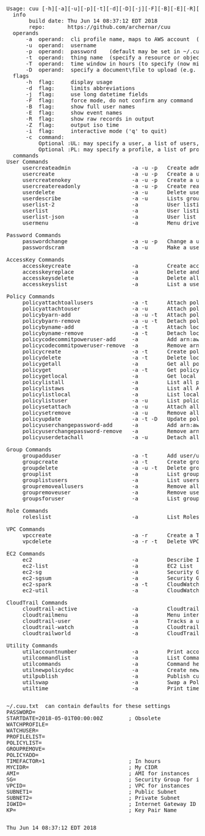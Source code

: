<pre>
Usage: cuu [-h][-a][-u][-p][-t][-d][-D][-j][-F][-B][-E][-R][-Z][-i][-c]
  info
       build date: Thu Jun 14 08:37:12 EDT 2018
       repo:       https://github.com/archernar/cuu
  operands
      -a  operand:  cli profile name, maps to AWS account  (from .aws/config)
      -u  operand:  username
      -p  operand:  password    (default may be set in ~/.cuu.txt)
      -t  operand:  thing name  (specify a resource or object name)
      -T  operand:  time window in hours (to specify (now minus T) to now)
      -D  operand:  specify a document\file to upload (e.g. a policy document)
  flags
      -h  flag:     display usage
      -d  flag:     limits abbreviations
      -j  flag:     use long datetime fields
      -F  flag:     force mode, do not confirm any command
      -B  flag:     show full user names
      -E  flag:     show event names
      -R  flag:     show raw records in output
      -Z  flag:     output iso time
      -i  flag:     interactive mode ('q' to quit)
      -c  command:
          Optional :UL: may specify a user, a list of users, a file, or the keyword ALLUSERS
          Optional :PL: may specify a profile, a list of profiles, or the special keyword ALLPROFILES
  commands
User Commands  
     usercreateadmin                   -a -u -p   Create admin user
     usercreate                        -a -u -p   Create a user and assign access keys
     usercreatenokey                   -a -u -p   Create a user with no access keys
     usercreatereadonly                -a -u -p   Create readonly user
     userdelete                        -a -u      Delete user
     userdescribe                      -a -u      Lists groups and policies associated with user/userlist
     userlist-2                        -a         User listing (simple format)
     userlist                          -a         User listing
     userlist-json                     -a         User list in json format
     usermenu                          -a         Menu driven user information
  
Password Commands  
     passwordchange                    -a -u -p   Change a users password
     passwordscram                     -a -u      Make a users password unkown (scram)
  
AccessKey Commands  
     accesskeycreate                   -a         Create access keys for user
     accesskeyreplace                  -a         Delete and replace access keys
     accesskeysdelete                  -a         Delete all access keys attached to user
     accesskeyslist                    -a         List a users access keys
  
Policy Commands  
     policyattachtoallusers            -a -t      Attach policy to all users
     policyattachtouser                -a -u      Attach policy to user
     policybyarn-add                   -a -u -t   Attach policy to user by ARN
     policybyarn-remove                -a -u -t   Detach policy from user by ARN
     policybyname-add                  -a -t      Attach local policy to user by policy name
     policybyname-remove               -a -t      Detach local policy from user by policy name
     policycodecommitpoweruser-add     -a         Add arn:aws:iam::aws:policy/AWSCodeCommitPowerUser to user
     policycodecommitpoweruser-remove  -a         Remove arn:aws:iam::aws:policy/AWSCodeCommitPowerUser from user
     policycreate                      -a -t      Create policy bu name and upload policy document this.json
     policydelete                      -a -t      Delete local policy ARN
     policygetall                      -a         Get all policy documents
     policyget                         -a -t      Get policy
     policygetlocal                    -a         Get local policy documents
     policylistall                     -a         List all policies
     policylistaws                     -a         List all AWS policies
     policylistlocal                   -a         List local policies
     policylistuser                    -a -u      List policies atttached to user
     policysetattach                   -a -u      Attach all policies specified in policyset.txt to user
     policysetremove                   -a -u      Remove all policies specified in policyset.txt from user
     policyupdate                      -a -t -D   Update policy
     policyuserchangepassword-add      -a         Add arn:aws:iam::aws:policy/IAMUserChangePassword to user
     policyuserchangepassword-remove   -a         Remove arn:aws:iam::aws:policy/IAMUserChangePassword from user
     policyuserdetachall               -a -u      Detach all policies from user
  
Group Commands  
     groupadduser                      -a -t      Add user/userlist to group
     groupcreate                       -a -t      Create group in profile
     groupdelete                       -a -u -t   Delete group from profile by group name
     grouplist                         -a         List groups in profile
     grouplistusers                    -a         List users in group
     groupremoveallusers               -a         Remove all groups atttach to user
     groupremoveuser                   -a         Remove user from group by group name
     groupsforuser                     -a         List groups attached to user
  
Role Commands  
     roleslist                         -a         List Roles
  
VPC Commands  
     vpccreate                         -a -r      Create a Two Subnet VPC
     vpcdelete                         -a -r -t   Delete VPC
  
EC2 Commands  
     ec2                               -a         Describe Instances
     ec2-list                          -a         EC2 List
     ec2-sg                            -a         Security Group Detail Report
     ec2-sgsum                         -a         Security Group Summary Report
     ec2-spark                         -a -t      CloudWatch CPU Utilization with Spark Graphing
     ec2-util                          -a         CloudWatch CPU Utilization
  
CloudTrail Commands  
     cloudtrail-active                 -a         Cloudtrail watch all activity in the time window
     cloudtrailmenu                    -a         Menu interface to pick and watch users via cloudtrail
     cloudtrail-user                   -a         Tracks a user's activity via cloud trail
     cloudtrail-watch                  -a         Cloudtrail watch a user across multiple profiles
     cloudtrailworld                   -a         CloudTrail report for 100 hour window for user across all regions
  
Utility Commands  
     utilaccountnumber                 -a         Print account number
     utilcommandlist                   -a         List Commands
     utilcommands                      -a         Command help
     utilnewpolicydoc                  -a         Create new this.json from policydoc.json template
     utilpublish                       -a         Publish cuureport.txt
     utilswap                          -a         Swap a Policy for a Group
     utiltime                          -a         Print time window
  
</pre>
<pre>
~/.cuu.txt  can contain defaults for these settings
PASSWORD=
STARTDATE=2018-05-01T00:00:00Z        ; Obsolete
WATCHPROFILE=
WATCHUSER=
PROFILELIST=
POLICYLIST=
GROUPREMOVE=
POLICYADD=
TIMEFACTOR=1                          ; In hours
MYCIDR=                               ; My CIDR
AMI=                                  ; AMI for instances
SG=                                   ; Security Group for instances
VPCID=                                ; VPC for instances
SUBNET1=                              ; Public Subnet
SUBNET2=                              ; Private Subnet
IGWID=                                ; Internet Gateway ID
KP=                                   ; Key Pair Name
</pre>
<pre>
  
Thu Jun 14 08:37:12 EDT 2018
</pre>
